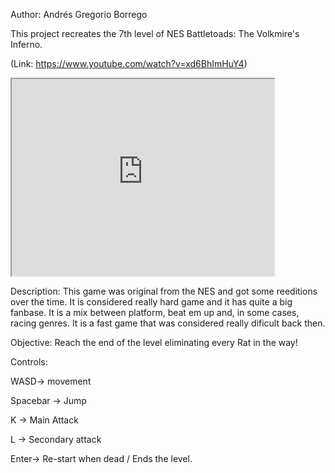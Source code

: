 Author: Andrés Gregorio Borrego

This project recreates the 7th level of NES Battletoads: The Volkmire's Inferno. 

(Link: <a href="https://www.youtube.com/watch?v=xd6BhImHuY4">https://www.youtube.com/watch?v=xd6BhImHuY4)
<iframe width="420" height="315"
src="https://www.youtube.com/watch?v=xd6BhImHuY4">
</iframe>

Description: This game was original from the NES and got some reeditions over the time. It is considered really hard game and it has quite a big fanbase. It is a mix between platform, beat em up and, in some cases, racing genres. It is a fast game that was considered really dificult back then.

Objective: Reach the end of the level eliminating every Rat in the way!

Controls:

  WASD-> movement
  
  Spacebar -> Jump
  
  K -> Main Attack
  
  L -> Secondary attack
  
  Enter-> Re-start when dead / Ends the level.
